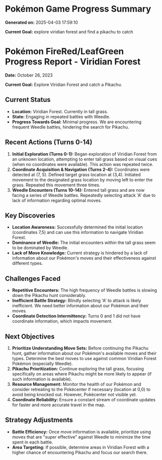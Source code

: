 # Pokémon Game Progress Summary

**Generated on:** 2025-04-03 17:59:10

**Current Goal:** explore viridian forest and find a pikachu to catch

# Pokémon FireRed/LeafGreen Progress Report - Viridian Forest

**Date:** October 26, 2023

**Current Goal:** Explore Viridian Forest and catch a Pikachu.

## Current Status

*   **Location:** Viridian Forest. Currently in tall grass.
*   **State:** Engaging in repeated battles with Weedle.
*   **Progress Towards Goal:** Minimal progress. We are encountering frequent Weedle battles, hindering the search for Pikachu.

## Recent Actions (Turns 0-14)

1.  **Initial Exploration (Turns 0-1):** Began exploration of Viridian Forest from an unknown location, attempting to enter tall grass based on visual cues (when no coordinates were available). This action was repeated twice.
2.  **Coordinate Acquisition & Navigation (Turns 2-4):** Coordinates were detected at (7, 5). Defined target grass location at (3,4). Initiated movement to the designated grass location by moving left to enter the grass. Repeated this movement three times.
3.  **Weedle Encounters (Turns 10-14):** Entered tall grass and are now facing a series of Weedle battles. Repeatedly selecting attack 'A' due to lack of information regarding optimal moves.

## Key Discoveries

*   **Location Awareness:** Successfully determined the initial location (coordinates 7,5) and can use this information to navigate Viridian Forest.
*   **Dominance of Weedle:** The initial encounters within the tall grass seem to be dominated by Weedle.
*   **Lack of Move Knowledge:** Current strategy is hindered by a lack of information about our Pokémon's moves and their effectiveness against different types.

## Challenges Faced

*   **Repetitive Encounters:** The high frequency of Weedle battles is slowing down the Pikachu hunt considerably.
*   **Inefficient Battle Strategy:** Blindly selecting 'A' to attack is likely inefficient.  We need better information about our Pokémon and their moves.
*   **Coordinate Detection Intermittency:** Turns 0 and 1 did not have coordinate information, which impacts movement.

## Next Objectives

1.  **Prioritize Understanding Move Sets:** Before continuing the Pikachu hunt, gather information about our Pokémon's available moves and their types. Determine the best moves to use against common Viridian Forest Pokémon (especially Weedle).
2.  **Pikachu Prioritization:** Continue exploring the tall grass, focusing specifically on areas where Pikachu might be more likely to appear (if such information is available).
3.  **Resource Management:** Monitor the health of our Pokémon and consider retreating to the Pokécenter if necessary (location at 0,0) to avoid being knocked out. However, Pokécenter not visible yet.
4.  **Coordinate Reliability:** Ensure a constant stream of coordinate updates for faster and more accurate travel in the map.

## Strategy Adjustments

*   **Battle Efficiency:**  Once move information is available, prioritize using moves that are "super effective" against Weedle to minimize the time spent in each battle.
*   **Area Targeting:** If possible, determine areas in Viridian Forest with a higher chance of encountering Pikachu and focus our search there.
